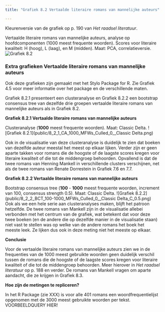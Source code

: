 ```yaml
---
title: "Grafiek 8.2 Vertaalde literaire romans van mannelijke auteurs"

---
```


Kleurenversie van de grafiek op p. 190 van *Het raadsel literatuur*.


Vertaalde literaire romans van mannelijke auteurs, analyse op hoofdcomponenten (1000 meest frequente woorden).
Scores voor literaire kwaliteit: H (hoog), L (laag), en M (midden). Maat: PCA, correlatieversie.
![Grafiek 8.2](public/8_2_0_PCA_1000_MFWs_Culled_0__PCA_corr.png)

### **Extra grafieken Vertaalde literaire romans van mannelijke auteurs**

Ook deze grafieken zijn gemaakt met het Stylo Package for R. Zie  Grafiek 4.5 voor meer informatie over het package en de verschillende maten.

Grafiek 8.2.1 presenteert een clusteranalyse en Grafiek 8.2.2 een bootstrap consensus tree van dezelfde drie groepen vertaalde literaire romans van mannelijke auteurs als in Grafiek 8.2.


**Grafiek 8.2.1 Vertaalde literaire romans van mannelijke auteurs**

Clusteranalyse (**1000** meest frequente woorden). Maat: Classic Delta.
![Grafiek 8.2.1](public/8_2_1_CA_1000_MFWs_Culled_0__Classic Delta.png)

Ook in de visualisatie van deze clusteranalyse is duidelijk te zien dat boeken van dezelfde auteur meestal het meest op elkaar lijken. Verder zijn er geen aparte takken voor romans die de hoogste of de laagste scores kregen voor literaire kwaliteit of die tot de middengroep behoorden. Opvallend is dat de twee romans van Henning Mankell in verschillende clusters verschijnen, net als de twee romans van Renate Dorrestein in Grafiek 7.6 en 7.7.


**Grafiek 8.2.2 Vertaalde literaire romans van mannelijke auteurs**

Bootstrap consensus tree (**100** - **1000** meest frequente woorden, increment van 100, consensus strength 0.5). Maat: Classic Delta.
![Grafiek 8.2.2](public/8_2_2_BCT_100-1000_MFWs_Culled_0__Classic Delta_C_0.5.png)
Ook als we een hele serie aan clusteranalyses maken, blijft het patroon hetzelfde. De twee romans van Mankell zijn in de visualisatie allebei verbonden met het centrum van de grafiek, wat betekent dat voor deze twee boeken (en de andere die op dezelfde manier in de visualisatie staan) niet vast te stellen was op welke van de andere romans het boek het meeste leek. Ze lijken dus ook in deze meting niet het meeste op elkaar.


**Conclusie**

Voor de vertaalde literaire romans van mannelijke auteurs zien we in de frequenties van de 1000 meest gebruikte woorden geen duidelijk verschil tussen de romans die de hoogste of de laagste scores kregen voor literaire kwaliteit of die tot de middengroep behoorden. Meer hierover in *Het raadsel literatuur* op p. 188 en verder. De romans van Mankell vragen om aparte aandacht, die ze krijgen in Grafiek 8.3.

**Hoe zijn de metingen te repliceren?**

In het R Package (zie XXX) is voor alle 401 romans een woordfrequentielijst opgenomen met de 3000 meest gebruikte woorden per tekst. VOORBEELDQUERY HIER!
